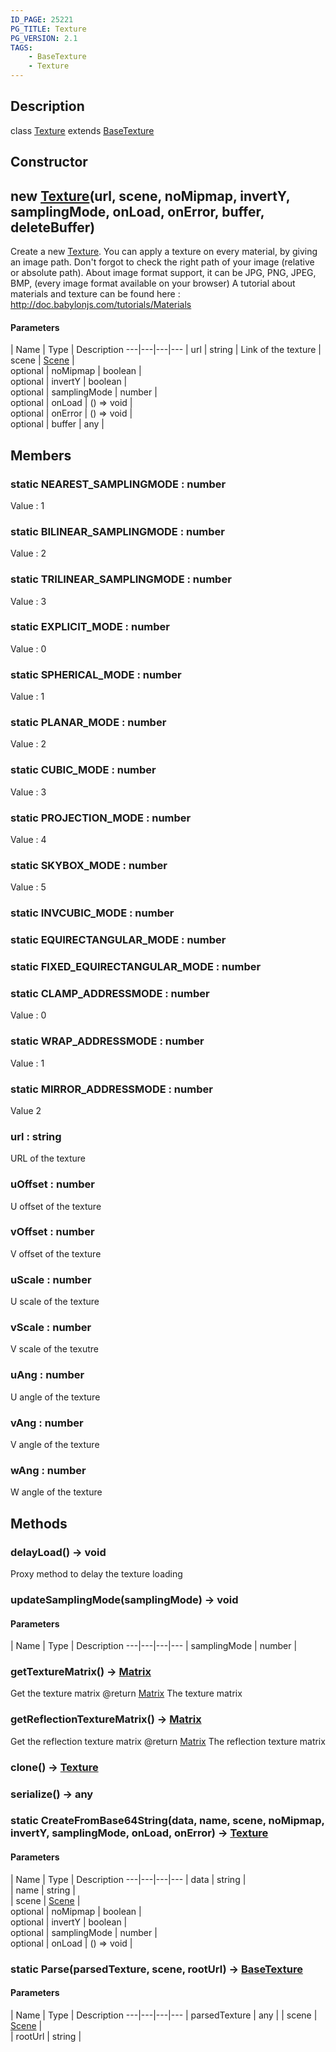 ```yaml
---
ID_PAGE: 25221
PG_TITLE: Texture
PG_VERSION: 2.1
TAGS:
    - BaseTexture
    - Texture
---
```

## Description

class [Texture](/classes/2.3/Texture) extends [BaseTexture](/classes/2.3/BaseTexture)



## Constructor

## new [Texture](/classes/2.3/Texture)(url, scene, noMipmap, invertY, samplingMode, onLoad, onError, buffer, deleteBuffer)

Create a new [Texture](/classes/2.3/Texture).
You can apply a texture on every material, by giving an image path.
Don't forgot to check the right path of your image (relative or absolute path). About image format support, it can be JPG, PNG, JPEG, BMP, (every image format available on your browser)
A tutorial about materials and texture can be found here : http://doc.babylonjs.com/tutorials/Materials

#### Parameters
 | Name | Type | Description
---|---|---|---
 | url | string |   Link of the texture
 | scene | [Scene](/classes/2.3/Scene) |   
optional | noMipmap | boolean |   
optional | invertY | boolean |   
optional | samplingMode | number |   
optional | onLoad | () =&gt; void |   
optional | onError | () =&gt; void |   
optional | buffer | any |   
## Members

### static NEAREST_SAMPLINGMODE : number

Value : 1

### static BILINEAR_SAMPLINGMODE : number

Value : 2

### static TRILINEAR_SAMPLINGMODE : number

Value : 3

### static EXPLICIT_MODE : number

Value : 0

### static SPHERICAL_MODE : number

Value : 1

### static PLANAR_MODE : number

Value : 2

### static CUBIC_MODE : number

Value : 3

### static PROJECTION_MODE : number

Value : 4

### static SKYBOX_MODE : number

Value : 5

### static INVCUBIC_MODE : number



### static EQUIRECTANGULAR_MODE : number



### static FIXED_EQUIRECTANGULAR_MODE : number



### static CLAMP_ADDRESSMODE : number

Value : 0

### static WRAP_ADDRESSMODE : number

Value : 1

### static MIRROR_ADDRESSMODE : number

Value 2

### url : string

URL of the texture

### uOffset : number

U offset of the texture

### vOffset : number

V offset of the texture

### uScale : number

U scale of the texture

### vScale : number

V scale of the texutre

### uAng : number

U angle of the texture

### vAng : number

V angle of the texture

### wAng : number

W angle of the texture

## Methods

### delayLoad() &rarr; void

Proxy method to delay the texture loading
### updateSamplingMode(samplingMode) &rarr; void



#### Parameters
 | Name | Type | Description
---|---|---|---
 | samplingMode | number |   

### getTextureMatrix() &rarr; [Matrix](/classes/2.3/Matrix)

Get the texture matrix
@return [Matrix](/classes/2.3/Matrix) The texture matrix
### getReflectionTextureMatrix() &rarr; [Matrix](/classes/2.3/Matrix)

Get the reflection texture matrix
@return [Matrix](/classes/2.3/Matrix) The reflection texture matrix
### clone() &rarr; [Texture](/classes/2.3/Texture)


### serialize() &rarr; any


### static CreateFromBase64String(data, name, scene, noMipmap, invertY, samplingMode, onLoad, onError) &rarr; [Texture](/classes/2.3/Texture)



#### Parameters
 | Name | Type | Description
---|---|---|---
 | data | string |   
 | name | string |   
 | scene | [Scene](/classes/2.3/Scene) |   
optional | noMipmap | boolean |   
optional | invertY | boolean |   
optional | samplingMode | number |   
optional | onLoad | () =&gt; void |   
### static Parse(parsedTexture, scene, rootUrl) &rarr; [BaseTexture](/classes/2.3/BaseTexture)



#### Parameters
 | Name | Type | Description
---|---|---|---
 | parsedTexture | any | 
 | scene | [Scene](/classes/2.3/Scene) |   
 | rootUrl | string | 
